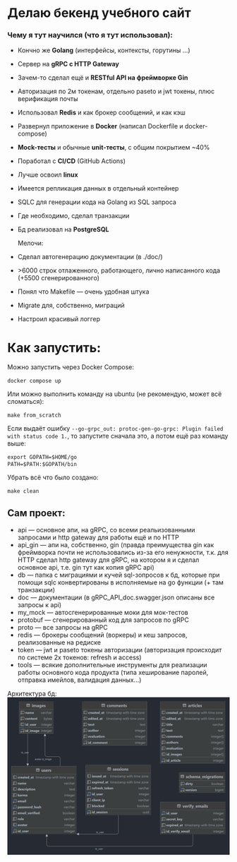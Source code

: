 # Делаю бекенд учебного сайт

### Чему я тут научился (что я тут использовал):
- Кончно же **Golang** (интерфейсы, контексты, горутины ...)
- Сервер на **gRPC с HTTP Gateway**
- Зачем-то сделал ещё и **RESTful API на фреймворке Gin**
- Авторизация по 2м токенам, отдельно paseto и jwt токены, плюс верификация почты
- Использовал **Redis** и как брокер сообщений, и как кэш


- Развернул приложение в **Docker** (написал Dockerfile и docker-compose)
- **Mock-тесты** и обычные **unit-тесты**, с общим покрытием ~40%
- Поработал с **CI/CD** (GitHub Actions)
- Лучше освоил **linux**


- Имеется репликация данных в отдельный контейнер
- SQLC для генерации кода на Golang из SQL запроса
- Где необходимо, сделал транзакции
- Бд реализовал на **PostgreSQL**


  Мелочи:
- Сделал автогенерацию документации (в ./doc/)
- <p>>6000 строк отлаженного, работающего, лично написанного кода (+5500 сгенерированного)</p>
- Понял что Makefile — очень удобная штука
- Migrate для, собственно, миграций 
- Настроил красивый логгер


# Как запустить:
Можно запустить через Docker Compose:
```shell
docker compose up
```

Или можно выполнить команду на ubuntu (не рекомендую, может всё сломаться):
```shell
make from_scratch
```
Если выдаёт ошибку `--go-grpc_out: protoc-gen-go-grpc: Plugin failed with status code 1.`, то запустите сначала это, а потом ещё раз команду выше:
```shell
export GOPATH=$HOME/go
PATH=$PATH:$GOPATH/bin
```



Убрать всё что было создано:
```shell
make clean
```

## Сам проект:
- api — основное апи, на gRPC, со всеми реальизованными запросами и http gateway для работы ещё и по HTTP
- api_gin — апи на, собственно, gin (правда преимущества gin как фреймворка почти не использовались из-за его ненужности, т.к. для HTTP сделал http gateway для gRPC, на котором я и сделал основное api, т.е. gin тут как копия gRPC api) 
- db — папка с миграциями и кучей sql-зопросов к бд, которые при помощи sqlc конвертированы в исполняемые на go функции (+ там транзакции)
- doc — документации (в gRPC_API_doc.swagger.json описаны все запросы к api)
- my_mock — автосгенерированные моки для мок-тестов
- protobuf — сгенерированный код для запросов по gRPC
- proto — все запросы на gRPC
- redis — брокеры сообщений (воркеры) и кеш запросов, реализованные на редиске
- token — jwt и paseto токены авторизации (авторизация происходит по системе 2х токенов: refresh и access)
- tools — всякие дополнительные инструменты для реализации работы основного кода продукта (типа хеширование паролей, отправка имейлов, валидация данных...)


Архитектура бд:
<img src="./doc/schema.png" width=1500>
